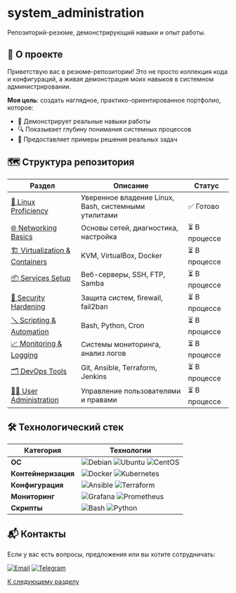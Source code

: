 # system_administration
Репозиторий-резюме, демонстрирующий навыки и опыт работы.


## 🌟 О проекте

Приветствую вас в резюме-репозитории! Это не просто коллекция кода и конфигураций, а живая демонстрация моих навыков в системном администрировании.

**Моя цель**: создать наглядное, практико-ориентированное портфолио, которое:
- 📌 Демонстрирует реальные навыки работы
- 🔍 Показывает глубину понимания системных процессов
- 🚀 Предоставляет примеры решения реальных задач

## 🗺️ Структура репозитория

<div align="center">
  
| Раздел | Описание | Статус |
|--------|----------|--------|
| [🧰 Linux Proficiency](/1_linux_usage) | Уверенное владение Linux, Bash, системными утилитами | ✅ Готово |
| [🌐 Networking Basics](/🌐_2_Networking_Basics) | Основы сетей, диагностика, настройка | ⏳ В процессе |
| [🏗️ Virtualization & Containers](/🏗️_3_Virtualization_Containers) | KVM, VirtualBox, Docker | ⏳ В процессе |
| [📦 Services Setup](/📦_4_Services_Setup) | Веб-серверы, SSH, FTP, Samba | ⏳ В процессе |
| [🔐 Security Hardening](/🔐_5_Security_Hardening) | Защита систем, firewall, fail2ban | ⏳ В процессе |
| [🪛 Scripting & Automation](/🪛_6_Scripting_Automation) | Bash, Python, Cron | ⏳ В процессе |
| [📈 Monitoring & Logging](/📈_7_Monitoring_Logging) | Системы мониторинга, анализ логов | ⏳ В процессе |
| [🗂️ DevOps Tools](/🗂️_8_DevOps_Tools) | Git, Ansible, Terraform, Jenkins | ⏳ В процессе |
| [👨‍💻 User Administration](/👨‍💻_9_User_Administration) | Управление пользователями и правами | ⏳ В процессе |

</div>

## 🛠️ Технологический стек

<div align="center">
  
| Категория | Технологии |
|-----------|------------|
| **ОС** | ![Debian](https://img.shields.io/badge/Debian-A81D33?style=for-the-badge&logo=debian&logoColor=white) ![Ubuntu](https://img.shields.io/badge/Ubuntu-E95420?style=for-the-badge&logo=ubuntu&logoColor=white) ![CentOS](https://img.shields.io/badge/Cent%20OS-262577?style=for-the-badge&logo=CentOS&logoColor=white) |
| **Контейнеризация** | ![Docker](https://img.shields.io/badge/docker-%230db7ed.svg?style=for-the-badge&logo=docker&logoColor=white) ![Kubernetes](https://img.shields.io/badge/kubernetes-%23326ce5.svg?style=for-the-badge&logo=kubernetes&logoColor=white) |
| **Конфигурация** | ![Ansible](https://img.shields.io/badge/ansible-%231A1918.svg?style=for-the-badge&logo=ansible&logoColor=white) ![Terraform](https://img.shields.io/badge/terraform-%235835CC.svg?style=for-the-badge&logo=terraform&logoColor=white) |
| **Мониторинг** | ![Grafana](https://img.shields.io/badge/grafana-%23F46800.svg?style=for-the-badge&logo=grafana&logoColor=white) ![Prometheus](https://img.shields.io/badge/Prometheus-E6522C?style=for-the-badge&logo=Prometheus&logoColor=white) |
| **Скрипты** | ![Bash](https://img.shields.io/badge/bash-%23121011.svg?style=for-the-badge&logo=gnu-bash&logoColor=white) ![Python](https://img.shields.io/badge/python-3670A0?style=for-the-badge&logo=python&logoColor=ffdd54) |

</div>

## 📬 Контакты

Если у вас есть вопросы, предложения или вы хотите сотрудничать:

[![Email](https://img.shields.io/badge/Email-contact%40example.com-blue?style=for-the-badge&logo=gmail)](mailto:anton@kalinin.net.ru)
[![Telegram](https://img.shields.io/badge/Telegram-Contact-blue?style=for-the-badge&logo=telegram)](https://t.me/toxakalinin)

[К следующему разделу](https://github.com/toxakalinin/system_administration/blob/main/1_linux_usage/)

